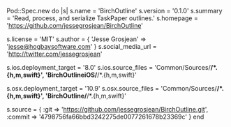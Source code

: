 Pod::Spec.new do |s|
  s.name         = 'BirchOutline'
  s.version      = '0.1.0'
  s.summary      = 'Read, process, and serialize TaskPaper outlines.'
  s.homepage     = 'https://github.com/jessegrosjean/BirchOutline'

  s.license      = 'MIT'
  s.author             = { 'Jesse Grosjean' => 'jesse@hogbaysoftware.com' }
  s.social_media_url   = 'http://twitter.com/jessegrosjean'

  s.ios.deployment_target = '8.0'
  s.ios.source_files = 'Common/Sources/**/*.{h,m,swift}', 'BirchOutlineiOS/**/*.{h,m,swift}'

  s.osx.deployment_target = '10.9'
  s.osx.source_files = 'Common/Sources/**/*.{h,m,swift}', 'BirchOutline/**/*.{h,m,swift}'

  s.source       = { :git => 'https://github.com/jessegrosjean/BirchOutline.git', :commit => '4798756fa66bbd3242275de0077261678b23369c' }
end
